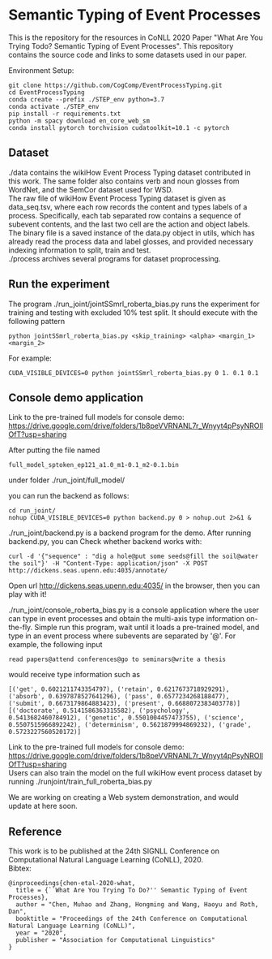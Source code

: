 # Semantic Typing of Event Processes
This is the repository for the resources in CoNLL 2020 Paper "What Are You Trying Todo? Semantic Typing of Event Processes". This repository contains the source code and links to some datasets used in our paper.

Environment Setup:
    
    git clone https://github.com/CogComp/EventProcessTyping.git
    cd EventProcessTyping
    conda create --prefix ./STEP_env python=3.7
    conda activate ./STEP_env
    pip install -r requirements.txt
    python -m spacy download en_core_web_sm
    conda install pytorch torchvision cudatoolkit=10.1 -c pytorch 

    
## Dataset  
./data contains the wikiHow Event Process Typing dataset contributed in this work. The same folder also contains verb and noun glosses from WordNet, and the SemCor dataset used for WSD.  
The raw file of wikiHow Event Process Typing dataset is given as data_seq.tsv, where each row records the content and types labels of a process. Specifically, each tab separated row contains a sequence of subevent contents, and the last two cell are the action and object labels.  
The binary file is a saved instance of the data.py object in utils, which has already read the process data and label glosses, and provided necessary indexing information to split, train and test.  
./process archives several programs for dataset proprocessing.  

## Run the experiment  
The program ./run_joint/jointSSmrl_roberta_bias.py runs the experiment for training and testing with excluded 10\% test split. It should execute with the following pattern  

    python jointSSmrl_roberta_bias.py <skip_training> <alpha> <margin_1> <margin_2>  
  
For example:  

    CUDA_VISIBLE_DEVICES=0 python jointSSmrl_roberta_bias.py 0 1. 0.1 0.1
  

## Console demo application  
Link to the pre-trained full models for console demo: https://drive.google.com/drive/folders/1b8peVVRNANL7r_Wnyyt4pPsyNROIlOfT?usp=sharing  

After putting the file named 

    full_model_sptoken_ep121_a1.0_m1-0.1_m2-0.1.bin
under folder ./run_joint/full_model/

you can run the backend as follows:

    cd run_joint/
    nohup CUDA_VISIBLE_DEVICES=0 python backend.py 0 > nohup.out 2>&1 &
    
./run_joint/backend.py is a backend program for the demo.
After running backend.py, you can Check whether backend works with:

    curl -d '{"sequence" : "dig a hole@put some seeds@fill the soil@water the soil"}' -H "Content-Type: application/json" -X POST http://dickens.seas.upenn.edu:4035/annotate/
    
Open url http://dickens.seas.upenn.edu:4035/ in the browser, then you can play with it!

./run_joint/console_roberta_bias.py is a console application where the user can type in event processes and obtain the multi-axis type information on-the-fly.  Simple run this program, wait until it loads a pre-trained model, and type in an event process where subevents are separated by '@'. For example, the following input   

    read papers@attend conferences@go to seminars@write a thesis
  
would receive type information such as  

    [('get', 0.6021211743354797), ('retain', 0.6217673718929291), ('absorb', 0.6397878527641296), ('pass', 0.6577234268188477), ('submit', 0.6673179864883423), ('present', 0.6688072383403778)] 
    [('doctorate', 0.5141586363315582), ('psychology', 0.5413682460784912), ('genetic', 0.5501004457473755), ('science', 0.5507515966892242), ('determinism', 0.5621879994869232), ('grade', 0.5723227560520172)]

Link to the pre-trained full models for console demo: https://drive.google.com/drive/folders/1b8peVVRNANL7r_Wnyyt4pPsyNROIlOfT?usp=sharing  
Users can also train the model on the full wikiHow event process dataset by running ./runjoint/train_full_roberta_bias.py  

We are working on creating a Web system demonstration, and would update at here soon.

## Reference
This work is to be published at the 24th SIGNLL Conference on Computational Natural Language Learning (CoNLL), 2020.  
Bibtex:
  
    @inproceedings{chen-etal-2020-what,
      title = {``What Are You Trying To Do?'' Semantic Typing of Event Processes},
      author = "Chen, Muhao and Zhang, Hongming and Wang, Haoyu and Roth, Dan",
      booktitle = "Proceedings of the 24th Conference on Computational Natural Language Learning (CoNLL)",
      year = "2020",
      publisher = "Association for Computational Linguistics"
    }


